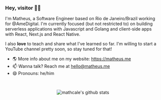 ### Hey, visitor 👋🏾

I'm Matheus, a Software Engineer based on Rio de Janeiro/Brazil working for @AmeDigital. I'm currently focused (but not restricted to) on building serverless applications with Javascript and Golang and client-side apps with React, Next.js and React Native.

I also **love** to teach and share what I've learned so far. I'm willing to start a YouTube channel pretty soon, so stay tuned for that!

- 🌎 More info about me on my website: https://matheus.me
- 📫 Wanna talk? Reach me at hello@matheus.me
- 😄 Pronouns: he/him

<br/>
<p align="center">
  <img src="https://github-readme-stats.vercel.app/api?username=mathcale&show_icons=true&theme=dracula&count_private=true" alt="mathcale's github stats" align="center" />
</p>
